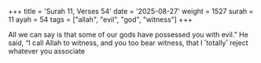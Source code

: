+++
title = 'Surah 11, Verses 54'
date = '2025-08-27'
weight = 1527
surah = 11
ayah = 54
tags = ["allah", "evil", "god", "witness"]
+++

All we can say is that some of our gods have possessed you with evil.” He said, “I call Allah to witness, and you too bear witness, that I ˹totally˺ reject whatever you associate